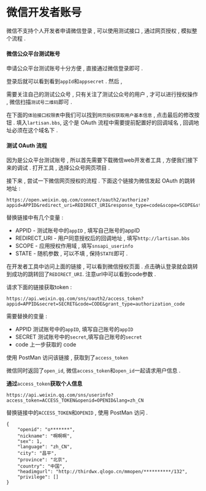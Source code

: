 # 微信开发者账号

微信不支持个人开发者申请微信登录 , 可以使用测试接口 , 通过网页授权 , 模拟整个流程 .

#### 微信公众平台测试账号

申请公众平台测试账号十分方便 , 直接通过微信登录即可 .

登录后就可以看到看到`appId`和`appsecret` . 然后 ,

需要关注自己的测试公众号 , 只有关注了测试公众号的用户 , 才可以进行授权操作 , 微信扫描`测试号二维码`即可 .

在下面的`体验接口权限表`中我们可以找到`网页授权获取用户基本信息` , 点击最后的修改按钮 . 填入`lartisan.bbs`, 这个是 OAuth 流程中需要提前配置好的回调域名 , 回调地址必须在这个域名下 .

#### 测试 OAuth 流程

因为是公众平台测试账号 , 所以首先需要下载微信web开发者工具 , 方便我们接下来的调试 . 打开工具 , 选择公众号网页项目 .

接下来 , 尝试一下微信网页授权的流程 . 下面这个链接为微信发起 OAuth 的跳转地址 :

```
https://open.weixin.qq.com/connect/oauth2/authorize?appid=APPID&redirect_uri=REDIRECT_URI&response_type=code&scope=SCOPE&state=STATE#wechat_redirect
```

替换链接中有几个变量 :

* APPID - 测试账号中的`appID` , 填写自己账号的appID
* REDIRECT\_URI - 用户同意授权后的回调地址 , 填写`http://lartisan.bbs`
* SCOPE - 应用授权作用域 , 填写`snsapi_userinfo`
* STATE - 随机参数 , 可以不填 , 保持`STATE`即可 . 

在开发者工具中访问上面的链接 , 可以看到微信授权页面 . 点击确认登录就会跳转到成功的跳转回了`REDIRECT_URI`. 注意url中可以看到code参数 .

请求下面的链接获取token :

```
https://api.weixin.qq.com/sns/oauth2/access_token?appid=APPID&secret=SECRET&code=CODE&grant_type=authorization_code
```

需要替换的变量 :

* APPID 测试账号中的`appID`, 填写自己账号的`appID`
* SECRET 测试账号中的`secret`,填写自己账号的`secret`
* code 上一步获取的 code

使用 PostMan 访问该链接 , 获取到了`access_token`

微信同时返回了`open_id`, 微信`access_token`和`open_id`一起请求用户信息 .

**通过**`access_token`**获取个人信息**

```
https://api.weixin.qq.com/sns/userinfo?access_token=ACCESS_TOKEN&openid=OPENID&lang=zh_CN
```

替换链接中的`ACCESS_TOKEN`和`OPENID` , 使用 PostMan 访问 .

```
{
    "openid": "o*******",
    "nickname": "啊啊啊",
    "sex": 1,
    "language": "zh_CN",
    "city": "昌平",
    "province": "北京",
    "country": "中国",
    "headimgurl": "http://thirdwx.qlogo.cn/mmopen/**********/132",
    "privilege": []
}
```



